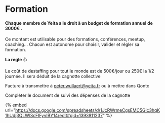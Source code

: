 # Formation

#### Chaque membre de Yeita a le droit à un budget de formation annuel de 3000€ .

Ce montant est utilisable pour des formations, conférences, meetup, coaching... Chacun est autonome pour choisir, valider et régler sa formation.

&#x20;**La règle** :thumbsup:

Le coût de destaffing pour tout le monde est de 500€/jour ou 250€ la 1/2 journée. Il sera déduit de la cagnotte collective

Facture à transmettre à peter.wullaert@yeita.fr ou à mettre dans Qonto

Compléter le document de suivi des dépenses de la cagnotte&#x20;

{% embed url="https://docs.google.com/spreadsheets/d/1JcRWrmeCgsEMC5Gic3hqK1hUdj3QLWlScFIFyvIBY14/edit#gid=1393811237" %}

